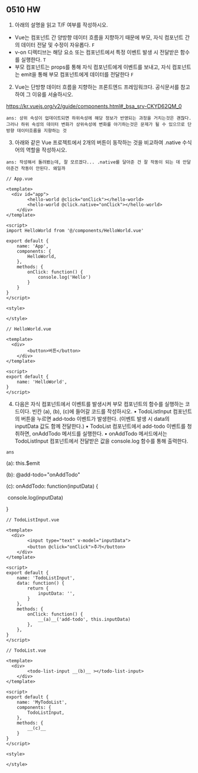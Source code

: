 ## 0510 HW

1. 아래의 설명을 읽고 T/F 여부를 작성하시오.
- Vue는 컴포넌트 간 양방향 데이터 흐름을 지향하기 때문에
부모, 자식 컴포넌트 간의 데이터 전달 및 수정이 자유롭다. `F`
- v-on 디렉티브는 해당 요소 또는 컴포넌트에서 특정 이벤트 발생 시
전달받은 함수를 실행한다. `T`
- 부모 컴포넌트는 props를 통해 자식 컴포넌트에게 이벤트를 보내고,
자식 컴포넌트는 emit을 통해 부모 컴포넌트에게 데이터를 전달한다 `F`



2. Vue는 단방향 데이터 흐름을 지향하는 프론트엔드 프레임워크다.
공식문서를 참고하여 그 이유를 서술하시오. 

https://kr.vuejs.org/v2/guide/components.html#_bsa_srv-CKYD62QM_0

`ans: 상위 속성이 업데이트되면 하위속성에 해당 정보가 반영되는 과정을 거치는것은 괜찮다. 그러나 하위 속성의 데이터 변화가 상위속성에 변화를 야기하는것은 문제가 될 수 있으므로 단방향 데이터흐름을 지향하는 것`



3. 아래와 같은 Vue 프로젝트에서 2개의 버튼이 동작하는 것을 비교하여
  .native 수식어의 역할을 작성하시오.

  `ans: 작성해서 돌려봤는데, 잘 모르겠다... .native를 달아준 건 잘 작동이 되는 데 안달아준건 작동이 안된다. 왜일까`

  ```vue
  // App.vue
  
  <template>
  	<div id="app">
          <hello-world @click="onClick"></hello-world>
          <hello-world @click.native="onClick"></hello-world>
      </div>
  </template>
  
  <script>
  import HelloWorld from '@/components/HelloWorld.vue'
      
  export default {
      name: 'App',
      components: {
          HelloWorld,
      },
      methods: {
          onClick: function() {
              console.log('Hello')
          }
      }
  }
  </script>
  
  <style>
  
  </style>
  ```

  ```vue
  // HelloWorld.vue
  
  <template>
  	<div>
          <button>버튼</button>
      </div>
  </template>
  
  <script>
  export default {
      name: 'HelloWorld',
  }
  </script>
  ```

  



4. 다음은 자식 컴포넌트에서 이벤트를 발생시켜 부모 컴포넌트의
  함수를 실행하는 코드이다. 빈칸 (a), (b), (c)에 들어갈 코드를 작성하시오.
  • TodoListInput 컴포넌트의 버튼을 누르면 add-todo 이벤트가 발생한다. 
  (이벤트 발생 시 data의 inputData 값도 함께 전달한다.)
  • TodoList 컴포넌트에서 add-todo 이벤트를 청취하면, 
  onAddTodo 메서드를 실행한다.
  • onAddTodo 메서드에서는 TodoListInput 컴포넌트에서 전달받은 값을
  console.log 함수를 통해 출력한다.

  `ans`

  (a): this.$emit

  (b): @add-todo="onAddTodo"

  (c): onAddTodo: function(inputData) {

  ​	console.log(inputData)

  }

  ```vue
  // TodoListInput.vue
  
  <template>
  	<div>
          <input type="text" v-model="inputData">
          <button @click="onClick">추가</button>
      </div>
  </template>
  
  <script>
  export default {
      name: 'TodoListInput',
      data: function() {
          return {
              inputData: '',
          }
      },
      methods: {
          onClick: function() {
              __(a)__('add-todo', this.inputData)
          },
      },
  }
  </script>
  ```

  ```vue
  // TodoList.vue
  
  <template>
  	<div>
          <todo-list-input __(b)__ ></todo-list-input>
      </div>
  </template>
  
  <script>
  export default {
      name: 'MyTodoList',
      components: {
          TodoListInput,
      },
      methods: {
          __(c)__
      }
  }
  </script>
  
  <style>
  
  </style>
  ```

  